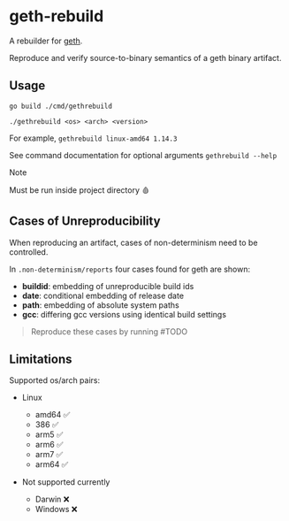 # geth-rebuild

A rebuilder for [geth](https://github.com/ethereum/go-ethereum/).

Reproduce and verify source-to-binary semantics of a geth binary artifact.

## Usage

`go build ./cmd/gethrebuild`

`./gethrebuild <os> <arch> <version>`

For example, `gethrebuild linux-amd64 1.14.3`

See command documentation for optional arguments `gethrebuild --help`

> [!NOTE]
> Must be run inside project directory 🩸

## Cases of Unreproducibility

When reproducing an artifact, cases of non-determinism need to be controlled.

In `.non-determinism/reports` four cases found for geth are shown:

- **buildid**: embedding of unreproducible build ids
- **date**: conditional embedding of release date
- **path**: embedding of absolute system paths
- **gcc**: differing gcc versions using identical build settings

> Reproduce these cases by running #TODO

## Limitations

Supported os/arch pairs:

- Linux

  - amd64 ✅
  - 386   ✅
  - arm5  ✅
  - arm6  ✅
  - arm7  ✅
  - arm64 ✅

- Not supported currently
  - Darwin  ❌
  - Windows ❌
